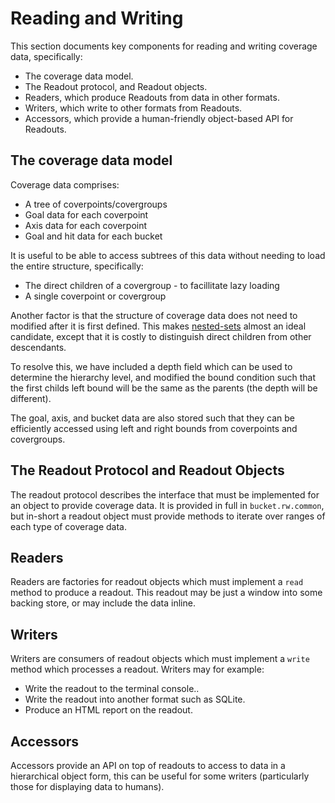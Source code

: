 <!--
  ~ SPDX-License-Identifier: MIT
  ~ Copyright (c) 2025 Noodle-Bytes. All Rights Reserved
  -->

# Reading and Writing

This section documents key components for reading and writing coverage data,
specifically:

  - The coverage data model.
  - The Readout protocol, and Readout objects.
  - Readers, which produce Readouts from data in other formats.
  - Writers, which write to other formats from Readouts.
  - Accessors, which provide a human-friendly object-based API for Readouts.

## The coverage data model

Coverage data comprises:

  - A tree of coverpoints/covergroups
  - Goal data for each coverpoint
  - Axis data for each coverpoint
  - Goal and hit data for each bucket

It is useful to be able to access subtrees of this data without needing to load
the entire structure, specifically:

  - The direct children of a covergroup - to facillitate lazy loading
  - A single coverpoint or covergroup

Another factor is that the structure of coverage data does not need to modified
after it is first defined. This makes [nested-sets](https://www.mongodb.com/docs/manual/tutorial/model-tree-structures-with-nested-sets/)
almost an ideal candidate, except that it is costly to distinguish direct
children from other descendants.

To resolve this, we have included a depth field which can be used to determine
the hierarchy level, and modified the bound condition such that the first
childs left bound will be the same as the parents (the depth will be
different).

The goal, axis, and bucket data are also stored such that they can be
efficiently accessed using left and right bounds from coverpoints and
covergroups.

## The Readout Protocol and Readout Objects

The readout protocol describes the interface that must be implemented for an
object to provide coverage data. It is provided in full in `bucket.rw.common`,
but in-short a readout object must provide methods to iterate over ranges of
each type of coverage data.

## Readers

Readers are factories for readout objects which must implement a `read` method
to produce a readout. This readout may be just a window into some backing
store, or may include the data inline.

## Writers

Writers are consumers of readout objects which must implement a `write` method
which processes a readout. Writers may for example:

  - Write the readout to the terminal console..
  - Write the readout into another format such as SQLite.
  - Produce an HTML report on the readout.

## Accessors

Accessors provide an API on top of readouts to access to data in a hierarchical
object form, this can be useful for some writers (particularly those for displaying
data to humans).
